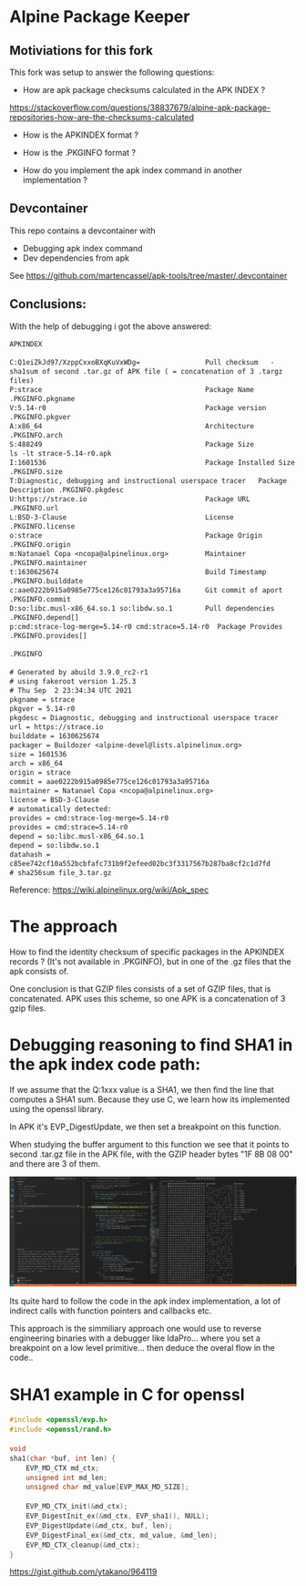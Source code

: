 # Alpine Package Keeper

## Motiviations for this fork

This fork was setup to answer the following questions:

* How are apk package checksums calculated in the APK INDEX ? 

https://stackoverflow.com/questions/38837679/alpine-apk-package-repositories-how-are-the-checksums-calculated

* How is the APKINDEX format ? 

* How is the .PKGINFO format ? 

* How do you implement the apk index command in another implementation ? 

## Devcontainer
This repo contains a devcontainer with
  - Debugging apk index command
  - Dev dependencies from apk

See https://github.com/martencassel/apk-tools/tree/master/.devcontainer

## Conclusions:

With the help of debugging i got the above answered:


```
APKINDEX

C:Q1eiZkJd97/XzppCxxoBXqKuVxWDg=                Pull checksum   - sha1sum of second .tar.gz of APK file ( = concatenation of 3 .targz files)
P:strace                                        Package Name                     .PKGINFO.pkgname
V:5.14-r0                                       Package version                  .PKGINFO.pkgver
A:x86_64                                        Architecture                     .PKGINFO.arch
S:488249                                        Package Size                     ls -lt strace-5.14-r0.apk
I:1601536                                       Package Installed Size           .PKGINFO.size
T:Diagnostic, debugging and instructional userspace tracer   Package Description .PKGINFO.pkgdesc
U:https://strace.io                             Package URL             .PKGINFO.url
L:BSD-3-Clause                                  License                 .PKGINFO.license
o:strace                                        Package Origin          .PKGINFO.origin
m:Natanael Copa <ncopa@alpinelinux.org>         Maintainer              .PKGINFO.maintainer
t:1630625674                                    Build Timestamp         .PKGINFO.builddate
c:aae0222b915a0985e775ce126c01793a3a95716a      Git commit of aport     .PKGINFO.commit
D:so:libc.musl-x86_64.so.1 so:libdw.so.1        Pull dependencies       .PKGINFO.depend[]
p:cmd:strace-log-merge=5.14-r0 cmd:strace=5.14-r0  Package Provides     .PKGINFO.provides[]

.PKGINFO

# Generated by abuild 3.9.0_rc2-r1
# using fakeroot version 1.25.3
# Thu Sep  2 23:34:34 UTC 2021
pkgname = strace
pkgver = 5.14-r0
pkgdesc = Diagnostic, debugging and instructional userspace tracer
url = https://strace.io
builddate = 1630625674
packager = Buildozer <alpine-devel@lists.alpinelinux.org>
size = 1601536
arch = x86_64
origin = strace
commit = aae0222b915a0985e775ce126c01793a3a95716a
maintainer = Natanael Copa <ncopa@alpinelinux.org>
license = BSD-3-Clause
# automatically detected:
provides = cmd:strace-log-merge=5.14-r0
provides = cmd:strace=5.14-r0
depend = so:libc.musl-x86_64.so.1
depend = so:libdw.so.1
datahash = c85ee742cf10a552bcbfafc731b9f2efeed02bc3f3317567b287ba8cf2c1d7fd             # sha256sum file_3.tar.gz

```

Reference: https://wiki.alpinelinux.org/wiki/Apk_spec

# The approach 

How to find the identity checksum of specific packages in the APKINDEX records ? 
(It's not available in .PKGINFO), but in one of the .gz files that the apk consists of.

One conclusion is that GZIP files consists of a set of GZIP files, that is concatenated.
APK uses this scheme, so one APK is a concatenation of 3 gzip files.

# Debugging reasoning to find SHA1 in the apk index code path:

If we assume that the Q:1xxx value is a SHA1, we then find the line that computes a SHA1 sum. 
Because they use C, we learn how its implemented using the openssl library.

In APK it's EVP_DigestUpdate, we then set a breakpoint on this function.

When studying the buffer argument to this function  we see that it points to second .tar.gz file in the APK file,
with the GZIP header bytes "1F 8B 08 00" and there are 3 of them.

![alt text](EVP_Digest_Final_1.png)

Its quite hard to follow the code in the apk index implementation, a lot of indirect calls with function pointers and callbacks etc.

This approach is the simmiliary approach one would use to reverse engineering binaries with a debugger like IdaPro...
where you set a breakpoint on a low level primitive... then deduce the overal flow in the code..

# SHA1 example in C for openssl

```C
#include <openssl/evp.h>
#include <openssl/rand.h>

void
sha1(char *buf, int len) {
    EVP_MD_CTX md_ctx;
    unsigned int md_len;
    unsigned char md_value[EVP_MAX_MD_SIZE];

    EVP_MD_CTX_init(&md_ctx);
    EVP_DigestInit_ex(&md_ctx, EVP_sha1(), NULL);
    EVP_DigestUpdate(&md_ctx, buf, len);
    EVP_DigestFinal_ex(&md_ctx, md_value, &md_len);
    EVP_MD_CTX_cleanup(&md_ctx);
}
```

https://gist.github.com/ytakano/964119

 
